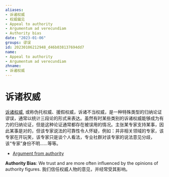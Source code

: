```yaml
---
aliases:
- 诉诸权威
- 权威偏见
- Appeal to authority
- Argumentum ad verecundiam
- Authority bias
date: "2023-01-06"
groups: 谬误
id: 20230106212948_d46b038137694dd7
name:
- Appeal to authority
- Argumentum ad verecundiam
zhname:
- 诉诸权威
---
```


# 诉诸权威

[诉诸权威](https://zh.wikipedia.org/wiki/%E8%A8%B4%E8%AB%B8%E6%AC%8A%E5%A8%81), 或称伪托权威、援假权威，诉诸不当权威，是一种特殊类型的归纳论证谬误，通常以统计三段论的形式来表达。虽然有时某些类别的诉诸权威能够成为有力的归纳论证，但是这种论证通常都存在被误用的情况。主张某专家支持某事，因此某事是对的，但该专家说法的可靠性令人怀疑，例如：并非相关领域的专家，该专家在开玩笑，该专家只是谈个人看法，专业社群对该专家的说法意见分歧，该“专家”身份不明……等等。

* [Argument from authority](https://en.wikipedia.org/wiki/Argument_from_authority)

 **Authority Bias**: We trust and are more often influenced by the opinions of authority figures. 我们信任权威人物的意见，并经常受其影响。
 